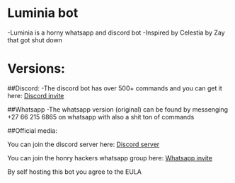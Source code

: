 # Luminia bot
-Luminia is a horny whatsapp and discord bot
-Inspired by Celestia by Zay that got shut down

# Versions:

##Discord:
-The discord bot has over 500+ commands and you can get it here: [Discord invite](https://discord.com/api/oauth2/authorize?client_id=1187824632506630295&permissions=8&scope=applications.commands%20bot)

##Whatsapp
-The whatsapp version (original) can be found by messenging +27 66 215 6865 on whatsapp with also a shit ton of commands

##Official media:

You can join the discord server here: [Discord server](discord.gg/fGWrSxDFas)

You can join the honry hackers whatsapp group here: [Whatsapp invite](https://chat.whatsapp.com/HBYPFeUQ20uLTIDNXDQYKb)

By self hosting this bot you agree to the EULA
